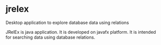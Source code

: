 # jrelex
Desktop application to explore database data using relations

JRelEx is java application. It is developed on javafx platform. It is intended for searching data using database relations.
